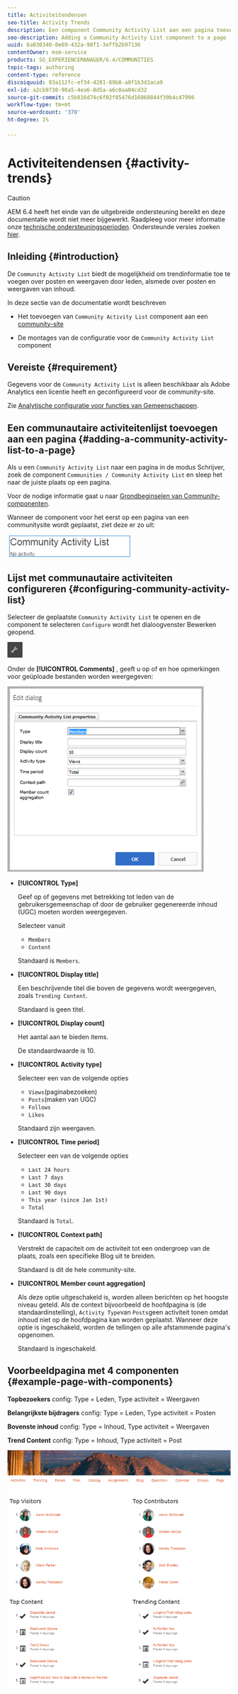 ```yaml
---
title: Activiteitendensen
seo-title: Activity Trends
description: Een component Community Activity List aan een pagina toevoegen
seo-description: Adding a Community Activity List component to a page
uuid: 6a030340-0e69-432a-98f1-3effb2b97136
contentOwner: msm-service
products: SG_EXPERIENCEMANAGER/6.4/COMMUNITIES
topic-tags: authoring
content-type: reference
discoiquuid: 93a112fc-ef34-4281-89b8-a0f1b3d3aca9
exl-id: a2cb9738-98a5-4ea6-8d5a-a6c0aa04cd32
source-git-commit: c5b816d74c6f02f85476d16868844f39b4c47996
workflow-type: tm+mt
source-wordcount: '370'
ht-degree: 1%

---
```


# Activiteitendensen {#activity-trends}

>[!CAUTION]
>
>AEM 6.4 heeft het einde van de uitgebreide ondersteuning bereikt en deze documentatie wordt niet meer bijgewerkt. Raadpleeg voor meer informatie onze [technische ondersteuningsperioden](https://helpx.adobe.com/support/programs/eol-matrix.html). Ondersteunde versies zoeken [hier](https://experienceleague.adobe.com/docs/).

## Inleiding {#introduction}

De `Community Activity List` biedt de mogelijkheid om trendinformatie toe te voegen over posten en weergaven door leden, alsmede over posten en weergaven van inhoud.

In deze sectie van de documentatie wordt beschreven

* Het toevoegen van `Community Activity List` component aan een [community-site](overview.md#community-sites)

* De montages van de configuratie voor de `Community Activity List` component

## Vereiste {#requirement}

Gegevens voor de `Community Activity List` is alleen beschikbaar als Adobe Analytics een licentie heeft en geconfigureerd voor de community-site.

Zie [Analytische configuratie voor functies van Gemeenschappen](analytics.md).

## Een communautaire activiteitenlijst toevoegen aan een pagina {#adding-a-community-activity-list-to-a-page}

Als u een `Community Activity List` naar een pagina in de modus Schrijver, zoek de component `Communities / Community Activity List` en sleep het naar de juiste plaats op een pagina.

Voor de nodige informatie gaat u naar [Grondbeginselen van Community-componenten](basics.md).

Wanneer de component voor het eerst op een pagina van een communitysite wordt geplaatst, ziet deze er zo uit:

![chlimage_1-227](assets/chlimage_1-227.png)

## Lijst met communautaire activiteiten configureren  {#configuring-community-activity-list}

Selecteer de geplaatste `Community Activity List` te openen en de component te selecteren `Configure` wordt het dialoogvenster Bewerken geopend.

![chlimage_1-228](assets/chlimage_1-228.png)

Onder de **[!UICONTROL Comments]** , geeft u op of en hoe opmerkingen voor geüploade bestanden worden weergegeven:

![chlimage_1-229](assets/chlimage_1-229.png)

* **[!UICONTROL Type]**

   Geef op of gegevens met betrekking tot leden van de gebruikersgemeenschap of door de gebruiker gegenereerde inhoud (UGC) moeten worden weergegeven.

   Selecteer  vanuit
   * `Members`
   * `Content`

   Standaard is `Members`.

* **[!UICONTROL Display title]**

   Een beschrijvende titel die boven de gegevens wordt weergegeven, zoals `Trending Content`.

   Standaard is geen titel.

* **[!UICONTROL Display count]**

   Het aantal aan te bieden items.

   De standaardwaarde is 10.

* **[!UICONTROL Activity type]**

   Selecteer een van de volgende opties
   * `Views`(paginabezoeken)
   * `Posts`(maken van UGC)
   * `Follows`
   * `Likes`

   Standaard zijn weergaven.

* **[!UICONTROL Time period]**

   Selecteer een van de volgende opties
   * `Last 24 hours`
   * `Last 7 days`
   * `Last 30 days`
   * `Last 90 days`
   * `This year (since Jan 1st)`
   * `Total`

   Standaard is `Total`.

* **[!UICONTROL Context path]**

   Verstrekt de capaciteit om de activiteit tot een ondergroep van de plaats, zoals een specifieke Blog uit te breiden.

   Standaard is dit de hele community-site.

* **[!UICONTROL Member count aggregation]**

   Als deze optie uitgeschakeld is, worden alleen berichten op het hoogste niveau geteld. Als de context bijvoorbeeld de hoofdpagina is (de standaardinstelling), `Activity Type`van `Posts`geen activiteit tonen omdat inhoud niet op de hoofdpagina kan worden geplaatst. Wanneer deze optie is ingeschakeld, worden de tellingen op alle afstammende pagina&#39;s opgenomen.

   Standaard is ingeschakeld.

## Voorbeeldpagina met 4 componenten {#example-page-with-components}

**Topbezoekers** config: Type = Leden, Type activiteit = Weergaven

**Belangrijkste bijdragers** config: Type = Leden, Type activiteit = Posten

**Bovenste inhoud** config: Type = Inhoud, Type activiteit = Weergaven

**Trend Content** config: Type = Inhoud, Type activiteit = Post

![chlimage_1-230](assets/chlimage_1-230.png)
